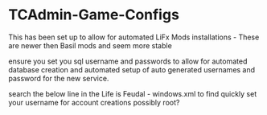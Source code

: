 # TCAdmin-Game-Configs

This has been set up to allow for automated LiFx Mods installations  - These are newer then Basil mods and seem more stable 

ensure you set you sql username and passwords to allow for automated database creation and automated setup of auto generated usernames and password for the new service.

search the below line in the Life is Feudal - windows.xml to find quickly
 set your username for account creations possibly root?
